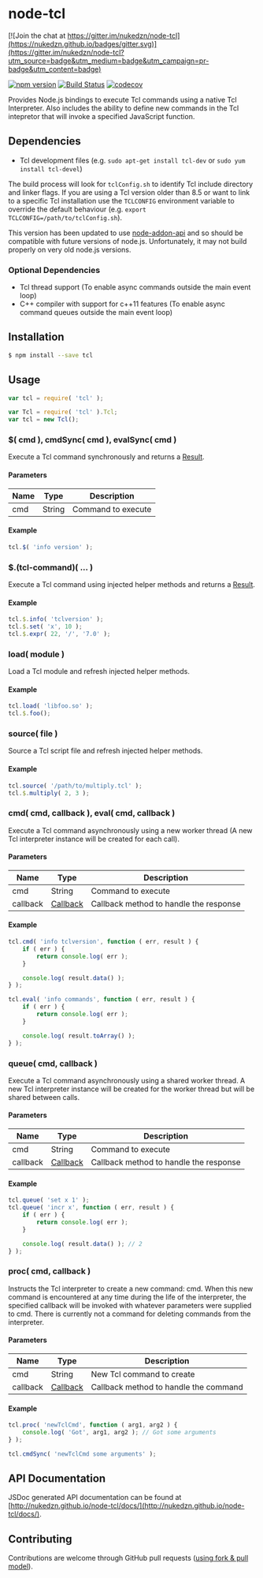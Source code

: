 node-tcl
========

[![Join the chat at https://gitter.im/nukedzn/node-tcl](https://nukedzn.github.io/badges/gitter.svg)](https://gitter.im/nukedzn/node-tcl?utm_source=badge&utm_medium=badge&utm_campaign=pr-badge&utm_content=badge)

[![npm version](https://img.shields.io/npm/v/tcl.svg)](https://www.npmjs.com/package/tcl)
[![Build Status](https://travis-ci.org/nukedzn/node-tcl.svg)](https://travis-ci.org/nukedzn/node-tcl)
[![codecov](https://codecov.io/gh/nukedzn/node-tcl/branch/master/graph/badge.svg?token=AAhVnMCHcn)](https://codecov.io/gh/nukedzn/node-tcl)

Provides Node.js bindings to execute Tcl commands using a native Tcl Interpreter.
Also includes the ability to define new commands in the Tcl intepretor that will invoke a
specified JavaScript function.


## Dependencies

- Tcl development files (e.g. ```sudo apt-get install tcl-dev``` or ```sudo yum install tcl-devel```)

The build process will look for ```tclConfig.sh``` to identify Tcl include directory
and linker flags. If you are using a Tcl version older than 8.5 or want to link to a specific
Tcl installation use the ```TCLCONFIG``` environment variable to override the default behaviour
(e.g. ```export TCLCONFIG=/path/to/tclConfig.sh```).

This version has been updated to use [node-addon-api](https://github.com/nodejs/node-addon-api)
and so should be compatible with future versions of node.js.  Unfortunately, it may not build
properly on very old node.js versions.

### Optional Dependencies

- Tcl thread support (To enable async commands outside the main event loop)
- C++ compiler with support for c++11 features (To enable async command queues outside the main event loop)


## Installation

```sh
$ npm install --save tcl
```


## Usage

```js
var tcl = require( 'tcl' );
```

```js
var Tcl = require( 'tcl' ).Tcl;
var tcl = new Tcl();
```

### $( cmd ), cmdSync( cmd ), evalSync( cmd )

Execute a Tcl command synchronously and returns a [Result](http://nukedzn.github.io/node-tcl/docs/Result.html).

#### Parameters

| Name | Type   | Description        |
|------|--------|--------------------|
| cmd  | String | Command to execute |


#### Example

```js
tcl.$( 'info version' );
```


### $.(tcl-command)( ... )

Execute a Tcl command using injected helper methods and returns a [Result](http://nukedzn.github.io/node-tcl/docs/Result.html).

#### Example

```js
tcl.$.info( 'tclversion' );
tcl.$.set( 'x', 10 );
tcl.$.expr( 22, '/', '7.0' );
```


### load( module )

Load a Tcl module and refresh injected helper methods.

#### Example

```js
tcl.load( 'libfoo.so' );
tcl.$.foo();
```


### source( file )

Source a Tcl script file and refresh injected helper methods.

#### Example

```js
tcl.source( '/path/to/multiply.tcl' );
tcl.$.multiply( 2, 3 );
```


### cmd( cmd, callback ), eval( cmd, callback )

Execute a Tcl command asynchronously using a new worker thread (A new Tcl interpreter
instance will be created for each call).

#### Parameters

| Name     | Type   | Description        |
|----------|--------|--------------------|
| cmd      | String | Command to execute |
| callback | [Callback](http://nukedzn.github.io/node-tcl/docs/Tcl.html#~cmdCallback) | Callback method to handle the response |

#### Example

```js
tcl.cmd( 'info tclversion', function ( err, result ) {
	if ( err ) {
		return console.log( err );
	}

	console.log( result.data() );
} );

tcl.eval( 'info commands', function ( err, result ) {
	if ( err ) {
		return console.log( err );
	}

	console.log( result.toArray() );
} );
```


### queue( cmd, callback )

Execute a Tcl command asynchronously using a shared worker thread. A new Tcl interpreter
instance will be created for the worker thread but will be shared between calls.

#### Parameters

| Name     | Type   | Description        |
|----------|--------|--------------------|
| cmd      | String | Command to execute |
| callback | [Callback](http://nukedzn.github.io/node-tcl/docs/Tcl.html#~cmdCallback) | Callback method to handle the response |

#### Example

``` js
tcl.queue( 'set x 1' );
tcl.queue( 'incr x', function ( err, result ) {
	if ( err ) {
		return console.log( err );
	}

	console.log( result.data() ); // 2
} );
```


### proc( cmd, callback )

Instructs the Tcl interpreter to create a new command: cmd.
When this new command is encountered at any time during the life of the interpreter,
the specified callback will be invoked with whatever parameters were supplied to cmd.
There is currently not a command for deleting commands from the interpreter.

#### Parameters

| Name     | Type   | Description               |
|----------|--------|---------------------------|
| cmd      | String | New Tcl command to create |
| callback | [Callback](http://nukedzn.github.io/node-tcl/docs/Tcl.html#~cmdCallback) | Callback method to handle the command |

#### Example

``` js
tcl.proc( 'newTclCmd', function ( arg1, arg2 ) {
	console.log( 'Got', arg1, arg2 ); // Got some arguments
} );

tcl.cmdSync( 'newTclCmd some arguments' );
```



## API Documentation

JSDoc generated API documentation can be found at [http://nukedzn.github.io/node-tcl/docs/](http://nukedzn.github.io/node-tcl/docs/).


## Contributing

Contributions are welcome through GitHub pull requests ([using fork & pull model](https://help.github.com/articles/using-pull-requests/#fork--pull)).

